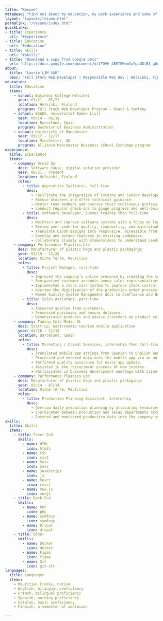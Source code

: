 ```yaml
---
title: "Résumé"
metaDesc: "Find out about my education, my work experience and some of my skills"
layout: "layouts/resume.html"
permalink: "/resume/index.html"
quickLinks:
- title: Experience
  url: "#experience"
- title: Education
  url: "#education"
- title: Skills
  url: "#skills"
- title: "Download a copy from Google Docs"
  url: "https://docs.google.com/document/d/1FDVH_4BRTEWnmCwYpzUDtB1_q0nOVdNdJMHP-rrP4Jc/edit?usp=sharing"
about:
  title: "Laurie LIM SAM"
  desc: "Full Stack Web Developer | Responsible Web Dev | Helsinki, Finland"
education:
  title: Education
  items:
    - school: Business College Helsinki
      year: 01/21 - 05/22
      location: Helsinki, Finland
      program: Full Stack Web Developer Program – React & Symfony
    - school: ESADE, Universitat Ramon Llull
      year: 09/14 - 06/18
      location: Barcelona, Spain
      program: Bachelor of Business Administration
    - school: University of Manchester
      year: 09/17 - 12/17
      location: Manchester, UK
      program: Alliance Manchester Business School Exchange program
experience:
  title: Experience
  items:
    - company: Druid Oy
      desc: Software house, digital solution provider
      year: 06/21 - Present
      location: Helsinki, Finland
      roles:
        - title: Apprentice Initiator, full-time
          desc:
            - Facilitate the integration of interns and junior developers into the company.
            - Remove blockers and offer technical guidance.
            - Mentor team members and oversee their continuous professional development.
            - Conduct regular check-ins to gauge progress and well-being.
        - title: Software Developer, summer trainee then full-time
          desc:
            - Maintain and improve software systems with a focus on long-term stability, security, and accessibility.
            - Review peer code for quality, readability, and maintainability across diverse projects and stacks.
            - Translate UI/UX designs into responsive, accessible front-end code.
            - Develop and extend features in existing codebases.
            - Collaborate closely with stakeholders to understand needs, clarify requirements, and deliver meaningful solutions.
    - company: Performance Plastics Ltd
      desc: Manufacturer of plastic bags and plastic packagings
      year: 01/19 - 12/20
      location: Riche Terre, Mauritius
      roles:
        - title: Project Manager, full-time
          desc:
            - Improved the company’s online presence by creating the company website (design and development), updating company information on social media, and performing SEO.
            - Reorganized customer accounts among sales representatives according to customer behaviour and each representatives’ capacity to improve customer service.
            - Implemented a stock card system to improve stock control of standard items.
            - Oversaw the digitization of the production order process following the outbreak of the coronavirus.
            - Moved Quality System Management docs to Confluence and Non-Conforming product tracking to Jira Core.
        - title: Sales Assistant, part-time
          desc:
            - Answered queries from customers.
            - Processed purchases and ensure delivery.
            - Demonstrated products and advise customers on product selection.
    - company: Tadang Info Media SL
      desc: Start-up, Gastronomic-tourism mobile application
      year: 01/18 - 11/18
      location: Barcelona, Spain
      roles:
        - title: Marketing / Client Services, internship then full-time
          desc:
            - Translated mobile app strings from Spanish to English and French.
            - Processed and entered data onto the mobile app via an online interface.
            - Performed quality assurance for every app update.
            - Assisted in the recruitment process of new interns.
            - Participated in business development meetings with clients.
    - company: Performance Plastics Ltd
      desc: Manufacturer of plastic bags and plastic packagings
      year: 02/14 - 07/14
      location: Riche Terre, Mauritius
      roles:
        - title: Production Planning Assistant, internship
          desc:
            - Oversaw daily production planning by allocating resources accordingly.
            - Coordinated between production and sales departments accommodating urgent orders, to ensure free flowing production and on-time delivery.
            - Entered and monitored production data into the company system daily.
skills:
  title: Skills
  items:
    - title: Front End
      skills:
        - name: HTML
          icon: html5
        - name: CSS
          icon: css3
        - name: Sass
          icon: sass
        - name: JavaScript
          icon: js
        - name: React
          icon: react
        - name: Vue.js
          icon: vuejs
    - title: Back End
      skills:
        - name: PHP
          icon: php
        - name: Symfony
          icon: symfony
        - name: Drupal
          icon: drupal
    - title: Other
      skills:
        - name: Docker
          icon: docker
        - name: Figma
          icon: figma
        - name: Git
          icon: git-alt
languages:
  title: Languages
  items:
    - Mauritian Creole, native
    - English, bilingual proficiency
    - French, bilingual proficiency
    - Spanish, working proficiency
    - Catalan, basic proficiency
    - Finnish, a semester of confusion

---
```








